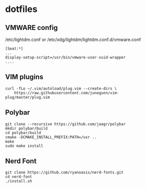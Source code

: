 # dotfiles

## VMWARE config

/etc/lightdm.conf or /etc/xdg/lightdm/lightdm.conf.d/vmware.conf

	[Seat:*]
	...
	display-setup-script=/usr/bin/vmware-user-suid-wrapper
	....


## VIM plugins

	curl -fLo ~/.vim/autoload/plug.vim --create-dirs \
		https://raw.githubusercontent.com/junegunn/vim-plug/master/plug.vim

## Polybar

	git clone --recursive https://github.com/jaagr/polybar
	mkdir polybar/build
	cd polybar/build
	cmake -DCMAKE_INSTALL_PREFIX:PATH=/usr ..
	make
	sudo make install

## Nerd Font

	git clone https://github.com/ryanoasis/nerd-fonts.git
	cd nerd-font
	./install.sh	

